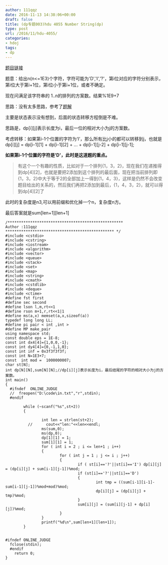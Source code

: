 ```yaml
---
author: 111qqz
date: 2016-11-13 14:38:06+00:00
draft: false
title: (dp专题003)hdu 4055 Number String(dp)
type: post
url: /2016/11/hdu-4055/
categories:
- hdoj
tags:
- dp
---
```


[题目链接](http://acm.hdu.edu.cn/showproblem.php?pid=4055)

题意：给出n(n<=1E3)个字符，字符可能为'D','I','?'，第i位对应的字符分别表示，第i位大于第i+1位，第i位小于第i+1位，或者不确定。

现在问满足该字符串的 1..n的排列的方案数。结果%1E9+7

思路：没有太多思路，参考了[题解](http://www.acmsearch.com/article/show/8811)

主要是状态表示没有想到，后面的状态转移方程倒是不难。

思路是，dp[i][j]表示长度为i，最后一位的相对大小为j的方案数。

考虑转移：如果第i-1个位置的字符为‘I’，那么所有比j小的都可以转移到j，也就是dp[i][j] = dp[i-1][1] + dp[i-1][2] + ... + dp[i-1][j-2] + dp[i-1][j-1];

**如果第i-1个位置的字符是'D'，此时是这道题的重点。**


<blockquote>有这个一个有趣的性质，比如对于一个排列{1，3，2}，现在我们在递推得到dp[4][2]，也就是要把2添加到这个排列的最后面，现在把当前排列即{1，3，2}中大于等于2的全部加上一得到{1，4，3}，这样是仍然不会改变题目给出的关系的，然后我们再把2添加到最后，{1，4，3，2}，就可以得到dp[4][2]了</blockquote>


此时的复杂度是n3,可以用前缀和优化掉一个n，复杂度n方。

最后答案就是sum[len+1][len+1]

    
    /***************************************************
    Author :111qqz
    ************************************************ */
    #include <cstdio>
    #include <cstring>
    #include <iostream>
    #include <algorithm>
    #include <vector>
    #include <queue>
    #include <stack>
    #include <set>
    #include <map>
    #include <string>
    #include <cmath>
    #include <cstdlib>
    #include <deque>
    #include <ctime>
    #define fst first
    #define sec second
    #define lson l,m,rt<<1
    #define rson m+1,r,rt<<1|1
    #define ms(a,x) memset(a,x,sizeof(a))
    typedef long long LL;
    #define pi pair < int ,int >
    #define MP make_pair
    using namespace std;
    const double eps = 1E-8;
    const int dx4[4]={1,0,0,-1};
    const int dy4[4]={0,-1,1,0};
    const int inf = 0x3f3f3f3f;
    const int N=1E3+7;
    const  int mod =  1000000007;
    char st[N];
    int dp[N][N],sum[N][N];//dp[i][j]表示长度为i，最后结尾的字符的相对大小为j的方案数。
    int main()
    {
      #ifndef  ONLINE_JUDGE
      //  freopen("D:\code\in.txt","r",stdin);
      #endif
    
            while (~scanf("%s",st+2))
            {
    
                    int len = strlen(st+2);
              //      cout<<"len:"<<len<<endl;
                    ms(sum,0);
                    ms(dp,0);
                    dp[1][1] = 1;
                    sum[1][1] = 1;
                    for ( int i = 2 ; i <= len+1 ; i++)
                    {
                            for ( int j = 1 ; j <= i ; j++)
                            {
                                    if ( st[i]=='?'||st[i]=='I') dp[i][j] = (dp[i][j] + sum[i-1][j-1])%mod;
                                    if (st[i]=='?'||st[i]=='D')
                                    {
                                            int tmp = ((sum[i-1][i-1]-sum[i-1][j-1])%mod+mod)%mod;
                                            dp[i][j] = (dp[i][j] + tmp)%mod;
                                    }
                                    sum[i][j] = (sum[i][j-1] + dp[i][j])%mod;
                            }
                    }
                    printf("%d\n",sum[len+1][len+1]);
            }
    
    
    #ifndef ONLINE_JUDGE
      fclose(stdin);
      #endif
        return 0;
    }
    







